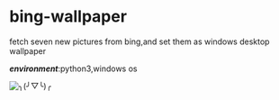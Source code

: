 # bing-wallpaper

fetch seven new pictures from bing,and set them as windows desktop wallpaper

***environment***:python3,windows os



![╮(╯▽╰)╭](https://avatars2.githubusercontent.com/u/26847252?s=90&v=4)

